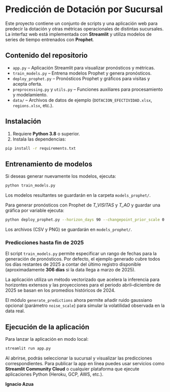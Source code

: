 # Predicción de Dotación por Sucursal

Este proyecto contiene un conjunto de scripts y una aplicación web para predecir
la dotación y otras métricas operacionales de distintas sucursales. La interfaz
web está implementada con **Streamlit** y utiliza modelos de series de tiempo
entrenados con **Prophet**.

## Contenido del repositorio

- `app.py` – Aplicación Streamlit para visualizar pronósticos y métricas.
- `train_models.py` – Entrena modelos Prophet y genera pronósticos.
- `deploy_prophet.py` – Pronósticos Prophet y gráficos para visitas y acepta oferta.
- `preprocessing.py` y `utils.py` – Funciones auxiliares para
  procesamiento y modelamiento.
- `data/` – Archivos de datos de ejemplo (`DOTACION_EFECTIVIDAD.xlsx`,
  `regions.xlsx`, etc.).

## Instalación

1. Requiere **Python 3.8** o superior.
2. Instala las dependencias:

```bash
pip install -r requirements.txt
```

## Entrenamiento de modelos

Si deseas generar nuevamente los modelos, ejecuta:

```bash
python train_models.py
```

Los modelos resultantes se guardarán en la carpeta `models_prophet/`.


Para generar pronósticos con Prophet de *T_VISITAS* y *T_AO* y guardar una
gráfica por variable ejecuta:
```bash
python deploy_prophet.py --horizon_days 90 --changepoint_prior_scale 0.3
```
Los archivos (CSV y PNG) se guardarán en `models_prophet/`.

### Predicciones hasta fin de 2025

El script `train_models.py` permite especificar un rango de fechas para la
generación de pronósticos. Por defecto, el ejemplo generado cubre todos los
días restantes de 2025 a contar del último registro disponible (aproximadamente
**306 días** si la data llega a marzo de 2025).

La aplicación utiliza un método vectorizado que acelera la inferencia para
horizontes extensos y las proyecciones para el periodo abril–diciembre de 2025
se basan en los promedios históricos de 2024.

El módulo `generate_predictions` ahora permite añadir ruido gaussiano opcional
(parámetro `noise_scale`) para simular la volatilidad observada en la data real.

## Ejecución de la aplicación

Para lanzar la aplicación en modo local:

```bash
streamlit run app.py
```

Al abrirse, podrás seleccionar la sucursal y visualizar las predicciones
correspondientes. Para publicar la app en línea puedes usar servicios como
**Streamlit Community Cloud** o cualquier plataforma que ejecute aplicaciones
Python (Heroku, GCP, AWS, etc.).




**Ignacio Azua**
